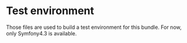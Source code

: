 Test environment
================

Those files are used to build a test environment for this bundle. For now, only Symfony4.3 is available.
